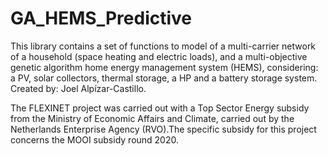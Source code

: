 # GA_HEMS_Predictive
This library contains a set of functions to model of a multi-carrier network of a household (space heating and electric loads), and a multi-objective genetic algorithm home energy management system (HEMS), considering: a PV, solar collectors, thermal storage, a HP and a battery storage system. Created by: Joel Alpízar-Castillo.


The FLEXINET project was carried out with a Top Sector Energy subsidy from the Ministry of Economic Affairs and Climate, carried out by the Netherlands Enterprise Agency (RVO).The specific subsidy for this project concerns the MOOI subsidy round 2020.
